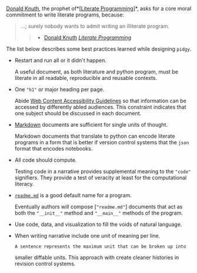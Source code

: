 [Donald Knuth], the prophet of*[[Literate Programming]]*, asks for a core moral
commitment to write literate programs, because:

> ...; surely nobody wants to admit writing an illiterate program.
>
> > - [Donald Knuth] _[Literate Programming]_

The list below describes some best practices learned while designing `pidgy`.

- Restart and run all or it didn't happen.

  A useful document, as both literature and python program, must be literate in
  all readable, reproducible and reusable contexts.

- One `"h1"` or major heading per page.

  Abide [Web Content Accessibility Guidelines][wcag] so that information can be
  accessed by differently abled audiences. This constraint indicates that one
  subject should be discussed in each document.

- [Markdown] documents are sufficient for single units of thought.

  Markdown documents that translate to python can encode literate programs in a
  form that is better if version control systems that the `json` format that
  encodes notebooks.

- All code should compute.

  Testing code in a narrative provides supplemental meaning to the `"code"`
  signifiers. They provide a test of veracity at least for the computational
  literacy.

- [`readme.md`] is a good default name for a program.

  Eventually authors will compose [`"readme.md"`] documents that act as both the
  `"__init__"` method and `"__main__"` methods of the program.

- Use code, data, and visualization to fill the voids of natural language.
- When writing narrative include one unit of meaning per line.

      A sentence represents the maximum unit that can be broken up into

  smaller diffable units. This approach with create cleaner histories in
  revision control systems.

[wcag]: https://www.w3.org/WAI/standards-guidelines/wcag/
[donald knuth]: #
[literate programming]: #
[markdown]: #
[`readme.md`]: #
